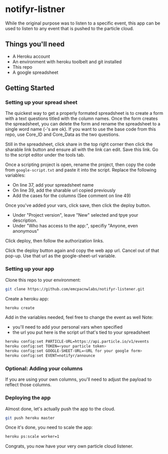 # notifyr-listner

While the original purpose was to listen to a specific event, this app can be used to listen to any event that is pushed to the particle cloud.

## Things you'll need

  - A Heroku account
  - An environment with heroku toolbelt and git installed
  - This repo
  - A google spreadsheet

## Getting Started

### Setting up your spread sheet
The quickest way to get a properly formated spreadsheet is to create a form with a text questions titled with the column names. Once the form creates the spreadsheet, you can delete the form and rename the spreadsheet to a single word name (-'s are ok). If you want to use the base code from this repo, use Core_ID and Core_Data as the two questions.

Still in the spreadsheet, click share in the top right corner then click the sharable link button and ensure all with the link can edit. Save this link. Go to the script editor under the tools tab.

Once a scripting project is open, rename the project, then copy the code from `google-script.txt` and paste it into the script. Replace the following variables:
  - On line 37, add your spreadsheet name
  - On line 39, add the sharable url copied previously
  - Add the cases for the columns (See comment on line 49)

Once you've added your vars, click save, then click the deploy button.
  - Under "Project version", leave "New" selected and tpye your description.
  - Under "Who has access to the app:", specifiy "Anyone, even anonymous"

Click deploy, then follow the authorization links.

Click the deploy button again and copy the web app url. Cancel out of that pop-up. Use that url as the google-sheet-url variable.

### Setting up your app

Clone this repo to your environment:

```bash
git clone https://github.com/emcpacnwlabs/notifyr-listener.git
```

Create a heroku app:

```bash
heroku create
```

Add in the variables needed, feel free to change the event as well
Note:
  - you'll need to add your personal vars when specified
  - the url you put here is the script url that's tied to your spreadsheet

```bash
heroku config:set PARTICLE-URL=https://api.particle.io/v1/events
heroku config:set TOKEN=<your particle token>
heroku config:set GOOGLE-SHEET-URL=<URL for your google form>
heroku config:set EVENT=notifyr/announce
```
### Optional: Adding your columns

If you are using your own columns, you'll need to adjust the payload to reflect those columns.

### Deploying the app

Almost done, let's actually push the app to the cloud.

```bash
git push heroku master
```

Once it's done, you need to scale the app:

```bash
heroku ps:scale worker=1
```

Congrats, you now have your very own particle cloud listener.
